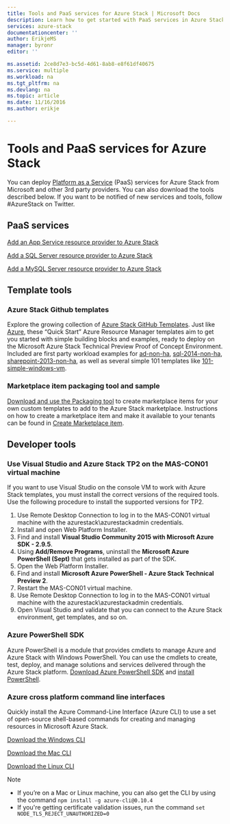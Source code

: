 ```yaml
---
title: Tools and PaaS services for Azure Stack | Microsoft Docs
description: Learn how to get started with PaaS services in Azure Stack.
services: azure-stack
documentationcenter: ''
author: ErikjeMS
manager: byronr
editor: ''

ms.assetid: 2ce8d7e3-bc5d-4d61-8ab8-e8f61df40675
ms.service: multiple
ms.workload: na
ms.tgt_pltfrm: na
ms.devlang: na
ms.topic: article
ms.date: 11/16/2016
ms.author: erikje

---
```

# Tools and PaaS services for Azure Stack

You can deploy [Platform as a Service](https://azure.microsoft.com/overview/what-is-paas/) (PaaS) services for Azure Stack from Microsoft and other 3rd party providers. You can also download the tools described below. If you want to be notified of new services and tools, follow #AzureStack on Twitter.

## PaaS services

[Add an App Service resource provider to Azure Stack](https://docs.microsoft.com/azure/azure-stack/azure-stack-app-service-overview)

[Add a SQL Server resource provider to Azure Stack](https://docs.microsoft.com/azure/azure-stack/azure-stack-sql-resource-provider-deploy)

[Add a MySQL Server resource provider to Azure Stack](https://docs.microsoft.com/azure/azure-stack/azure-stack-mysql-resource-provider-deploy)


## Template tools
### Azure Stack Github templates
Explore the growing collection of [Azure Stack GitHub Templates](https://github.com/Azure/AzureStack-QuickStart-Templates). Just like [Azure](https://github.com/Azure/azure-quickstart-templates), these “Quick Start” Azure Resource Manager templates aim to get you started with simple building blocks and examples, ready to deploy on the Microsoft Azure Stack Technical Preview Proof of Concept Environment. Included are first party workload examples for [ad-non-ha](https://github.com/Azure/AzureStack-QuickStart-Templates/tree/master/ad-non-ha), [sql-2014-non-ha](https://github.com/Azure/AzureStack-QuickStart-Templates/tree/master/sql-2014-non-ha), [sharepoint-2013-non-ha](https://github.com/Azure/AzureStack-QuickStart-Templates/tree/master/sharepoint-2013-non-ha), as well as several simple 101 templates like [101-simple-windows-vm](https://github.com/Azure/AzureStack-QuickStart-Templates/tree/master/101-simple-windows-vm).

### Marketplace item packaging tool and sample
[Download and use the Packaging tool](http://www.aka.ms/azurestackmarketplaceitem) to create marketplace items for your own custom templates to add to the Azure Stack marketplace. Instructions on how to create a marketplace item and make it available to your tenants can be found in [Create Marketplace item](azure-stack-create-and-publish-marketplace-item.md).

## Developer tools
### Use Visual Studio and Azure Stack TP2 on the MAS-CON01 virtual machine
If you want to use Visual Studio on the console VM to work with Azure Stack templates, you must install the correct versions of the required tools. Use the following procedure to install the supported versions for TP2.

1. Use Remote Desktop Connection to log in to the MAS-CON01 virtual machine with the azurestack\azurestackadmin credentials.
2. Install and open Web Platform Installer.
3. Find and install **Visual Studio Community 2015 with Microsoft Azure SDK - 2.9.5**.
4. Using **Add/Remove Programs**, uninstall the **Microsoft Azure PowerShell (Sept)** that gets installed as part of the SDK.
5. Open the Web Platform Installer.
6. Find and install **Microsoft Azure PowerShell - Azure Stack Technical Preview 2**. 
7. Restart the MAS-CON01 virtual machine.
8. Use Remote Desktop Connection to log in to the MAS-CON01 virtual machine with the azurestack\azurestackadmin credentials.
9. Open Visual Studio and validate that you can connect to the Azure Stack environment, get templates, and so on. 

### Azure PowerShell SDK
Azure PowerShell is a module that provides cmdlets to manage Azure and Azure Stack with Windows PowerShell. You can use the cmdlets to create, test, deploy, and manage solutions and services delivered through the Azure Stack platform.
[Download Azure PowerShell SDK](http://aka.ms/azStackPsh) and [install PowerShell](azure-stack-connect-powershell.md).

### Azure cross platform command line interfaces
Quickly install the Azure Command-Line Interface (Azure CLI) to use a set of open-source shell-based commands for creating and managing resources in Microsoft Azure Stack.

[Download the Windows CLI](http://aka.ms/azstack-windows-cli)

[Download the Mac CLI](http://aka.ms/azstack-linux-cli)

[Download the Linux CLI](http://aka.ms/azstack-mac-cli)

> [!NOTE]
> * If you’re on a Mac or Linux machine, you can also get the CLI by using the command `npm install -g azure-cli@0.10.4`</br>
> * If you're getting certificate validation issues, run the command `set NODE_TLS_REJECT_UNAUTHORIZED=0`
> 
> 

